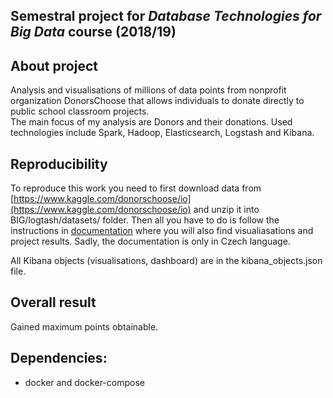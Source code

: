 ## Semestral project for _Database Technologies for Big Data_ course (2018/19)

## About project
Analysis and visualisations of millions of data points from nonprofit organization DonorsChoose that allows individuals to donate directly to public school classroom projects. <br/>
The main focus of my analysis are Donors and their donations. Used technologies include Spark, Hadoop, Elasticsearch, Logstash and Kibana. 

## Reproducibility
To reproduce this work you need to first download data from [https://www.kaggle.com/donorschoose/io](https://www.kaggle.com/donorschoose/io) and unzip it into BIG/logtash/datasets/ folder. Then all you have to do is follow the instructions in [documentation](/Documentation.pdf) where you will also find  visualiasations and project results. Sadly, the documentation is only in Czech language.

All Kibana objects (visualisations, dashboard) are in the kibana_objects.json file. 

## Overall result
Gained maximum points obtainable.

## Dependencies:
- docker and docker-compose
